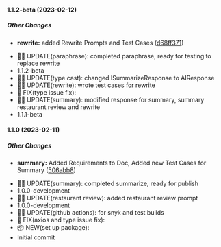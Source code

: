 #### 1.1.2-beta (2023-02-12)

##### Other Changes

* **rewrite:**  added Rewrite Prompts and Test Cases ([d68ff371](https://github.com/en1tan/paystack-node/commit/d68ff371a90b363ea087bbd5d7cfbece14ca216b))

- ✍🏻 UPDATE(paraphrase): completed paraphrase, ready for testing to replace rewrite
- 1.1.2-beta
- ✍🏻 UPDATE(type cast): changed ISummarizeResponse to AIResponse
- ✍🏻 UPDATE(rewrite): wrote test cases for rewrite
- 🐞 FIX(type issue fix):
- ✍🏻 UPDATE(summary): modified response for summary, summary restaurant review and rewrite
- 1.1.1-beta

#### 1.1.0 (2023-02-11)

##### Other Changes

* **summary:**  Added Requirements to Doc, Added new Test Cases for Summary ([506abb8](https://github.com/officialyenum/ai21/commit/506abb8db3729422a68a8cf76e646a6121e9a112))

- ✍🏻 UPDATE(summary): completed summarize, ready for publish
- 1.0.0-development
- ✍🏻 UPDATE(restaurant review): added restaurant review prompt
- 1.0.0-development
- ✍🏻 UPDATE(github actions): for snyk and test builds
- 🐞 FIX(axios and type issue fix):
- 📦 NEW(set up package):
- Initial commit